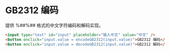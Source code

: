 # GB2312 编码
提供 %##%## 格式的中文字符编码和解码实现。

```html demo .doc
<input type="text" id="input" placeholder="输入中文" value="中文" />
<button onclick="input.value = encodeGB2312(input.value)">GB2312 编码</button>
<button onclick="input.value = decodeGB2312(input.value)">GB2312 解码</button>
```